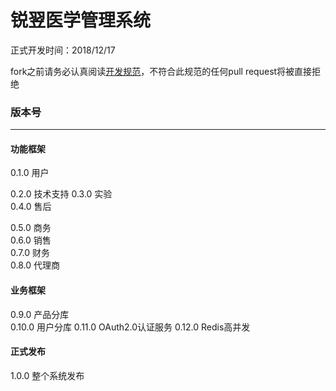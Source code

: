 # 锐翌医学管理系统

正式开发时间：2018/12/17   

fork之前请务必认真阅读[开发规范](https://github.com/gmdzy2010/bms_colowell/blob/master/specification_of_dev.md)，不符合此规范的任何pull request将被直接拒绝    

### 版本号
---------------
#### 功能框架
0.1.0 用户    

0.2.0 技术支持
0.3.0 实验    
0.4.0 售后    

0.5.0 商务    
0.6.0 销售    
0.7.0 财务    
0.8.0 代理商   

#### 业务框架
0.9.0 产品分库    
0.10.0 用户分库
0.11.0 OAuth2.0认证服务
0.12.0 Redis高并发    

#### 正式发布
1.0.0 整个系统发布    
